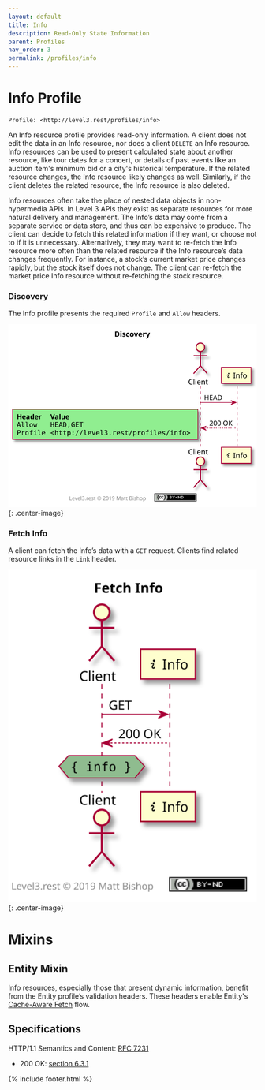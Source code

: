 ```yaml
---
layout: default
title: Info
description: Read-Only State Information
parent: Profiles
nav_order: 3
permalink: /profiles/info
---
```

# Info Profile

```
Profile: <http://level3.rest/profiles/info>
```

An Info resource profile provides read-only information. A client does not edit the data in an Info resource, nor does a client `DELETE` an Info resource. Info resources can be used to present calculated state about another resource, like tour dates for a concert, or details of past events like an auction item's minimum bid or a city's historical temperature. If the related resource changes, the Info resource likely changes as well. Similarly, if the client deletes the related resource, the Info resource is also deleted. 

Info resources often take the place of nested data objects in non-hypermedia APIs. In Level 3 APIs they exist as separate resources for more natural delivery and management. The Info’s data may come from a separate service or data store, and thus can be expensive to produce. The client can decide to fetch this related information if they want, or choose not to if it is unnecessary. Alternatively, they may want to re-fetch the Info resource more often than the related resource if the Info resource’s data changes frequently. For instance, a stock’s current market price changes rapidly, but the stock itself does not change. The client can re-fetch the market price Info resource without re-fetching the stock resource.

### Discovery

The Info profile presents the required `Profile` and `Allow` headers.

![](info/discovery.svg){: .center-image}

### Fetch Info

A client can fetch the Info’s data with a `GET` request. Clients find related resource links in the `Link` header.

![](info/fetch.svg){: .center-image}

# Mixins

## Entity Mixin

Info resources, especially those that present dynamic information, benefit from the Entity profile’s validation headers. These headers enable Entity's [Cache-Aware Fetch](entity.md#cache-aware-fetch) flow.

## Specifications

HTTP/1.1 Semantics and Content: [RFC 7231](https://tools.ietf.org/html/rfc7231)

- 200 OK: [section 6.3.1](https://tools.ietf.org/html/rfc7231#section-6.3.1)

{% include footer.html %}
